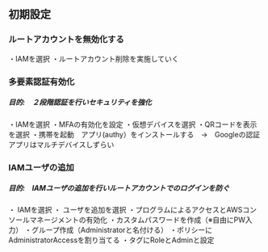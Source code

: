 ## 初期設定

###  ルートアカウントを無効化する

・IAMを選択
・ルートアカウント削除を実施していく

### 多要素認証有効化

##### 目的:　２段階認証を行いセキュリティを強化

・IAMを選択
・MFAの有効化を設定
・仮想デバイスを選択
・QRコードを表示を選択
・携帯を起動　アプリ(authy）をインストールする　→　Googleの認証アプリはマルチデバイスしずらい　

### IAMユーザの追加

##### 目的:　IAMユーザの追加を行いルートアカウントでのログインを防ぐ

・ IAMを選択
・ ユーザを追加を選択
・プログラムによるアクセスとAWSコンソールマネージメントの有効化
・カスタムパスワードを作成（※自由にPW入力）
・グループ作成（Administratorと名付ける）
・ポリシーにAdministratorAccessを割り当てる
・タグにRoleとAdminと設定